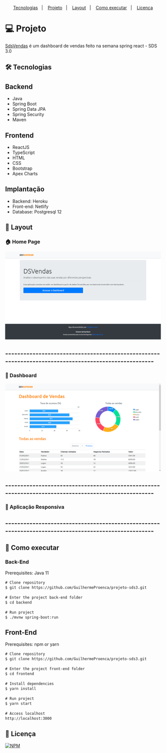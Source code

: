 <p align="center">
  <a href="#-tecnologias">Tecnologias</a>&nbsp;&nbsp;&nbsp;|&nbsp;&nbsp;&nbsp;
  <a href="#-projeto">Projeto</a>&nbsp;&nbsp;&nbsp;|&nbsp;&nbsp;&nbsp;
  <a href="#-layout">Layout</a>&nbsp;&nbsp;&nbsp;|&nbsp;&nbsp;&nbsp;
  <a href="#-como-executar">Como executar</a>&nbsp;&nbsp;&nbsp;|&nbsp;&nbsp;&nbsp;
  <a href="#-licença">Licença</a>
</p>

# 💻 Projeto
[SdsVendas](https://cleilson-sdsvendas.netlify.app) é um dashboard de vendas feito  na semana spring react - SDS 3.0

## 🛠 Tecnologias

## Backend
*  Java
* Spring Boot
* Spring Data JPA
* Spring Security
* Maven

## Frontend
* ReactJS
* TypeScript
* HTML
* CSS
* Bootstrap
* Apex Charts

## Implantação
* Backend: Heroku
* Front-end: Netlify
* Database: Postgresql 12

## 🔖 Layout
### 🏠 Home Page
![HOME](https://github.com/cleilsonjose/assets/blob/main/assets/SDSVENDAS/home.png)
## ----------------------------------------------------------------------------------------------------
### 🎯 Dashboard
![HOME](https://github.com/cleilsonjose/assets/blob/main/assets/SDSVENDAS/Dashboard.png)
## ----------------------------------------------------------------------------------------------------
### 📱 Aplicação Responsiva
## ----------------------------------------------------------------------------------------------------
## 🚀 Como executar

### Back-End
Prerequisites: Java 11

```
# Clone repository
$ git clone https://github.com/GuilhermeProenca/projeto-sds3.git

# Enter the project back-end folder
$ cd backend

# Run project
$ ./mvnw spring-boot:run
```

## Front-End
Prerequisites: npm or yarn
```
# Clone repository
$ git clone https://github.com/GuilhermeProenca/projeto-sds3.git

# Enter the project front-end folder
$ cd frontend

# Install dependencies
$ yarn install

# Run project
$ yarn start

# Access localhost
http://localhost:3000
```

## 📄 Licença
[![NPM](https://img.shields.io/npm/l/react)](https://github.com/cleilsonjose/sdsvendas/blob/main/LICENSE)



